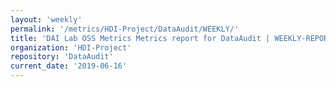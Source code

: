 ```yaml
---
layout: 'weekly'
permalink: '/metrics/HDI-Project/DataAudit/WEEKLY/'
title: 'DAI Lab OSS Metrics Metrics report for DataAudit | WEEKLY-REPORT-2019-06-16'
organization: 'HDI-Project'
repository: 'DataAudit'
current_date: '2019-06-16'
---
```

